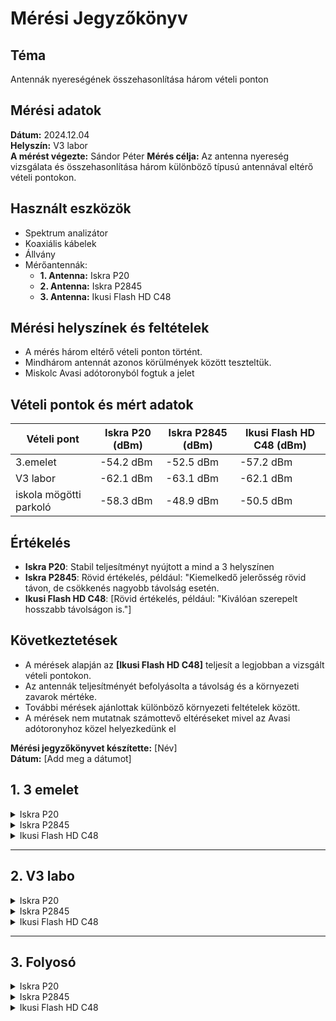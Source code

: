 # Mérési Jegyzőkönyv

## Téma
Antennák nyereségének összehasonlítása három vételi ponton

## Mérési adatok
**Dátum:** 2024.12.04  
**Helyszín:** V3 labor   
**A mérést végezte:** Sándor Péter
**Mérés célja:** Az antenna nyereség vizsgálata és összehasonlítása három különböző típusú antennával eltérő vételi pontokon.

## Használt eszközök
- Spektrum analizátor  
- Koaxiális kábelek  
- Állvány  
- Mérőantennák:
  - **1. Antenna:** Iskra P20  
  - **2. Antenna:** Iskra P2845  
  - **3. Antenna:** Ikusi Flash HD C48  

## Mérési helyszínek és feltételek
- A mérés három eltérő vételi ponton történt.  
- Mindhárom antennát azonos körülmények között teszteltük.  
- Miskolc Avasi adótoronyból fogtuk a jelet

## Vételi pontok és mért adatok
| Vételi pont |  Iskra P20 (dBm) | Iskra P2845 (dBm) | Ikusi Flash HD C48 (dBm) |
|--------------------------|--------------------|----------------------|-----------------|
| 3.emelet               | -54.2 dBm        | -52.5 dBm          | -57.2 dBm     |
| V3 labor               | -62.1 dBm        | -63.1 dBm          | -62.1 dBm     |
| iskola mögötti parkoló | -58.3 dBm        | -48.9 dBm          | -50.5 dBm     |

## Értékelés
- **Iskra P20**: Stabil teljesítményt nyújtott a mind a 3 helyszínen  
- **Iskra P2845**: Rövid értékelés, például: "Kiemelkedő jelerősség rövid távon, de csökkenés nagyobb távolság esetén.  
- **Ikusi Flash HD C48**: [Rövid értékelés, például: "Kiválóan szerepelt hosszabb távolságon is."]  

## Következtetések
- A mérések alapján az **[Ikusi Flash HD C48]** teljesít a legjobban a vizsgált vételi pontokon.  
- Az antennák teljesítményét befolyásolta a távolság és a környezeti zavarok mértéke.  
- További mérések ajánlottak különböző környezeti feltételek között.
- A mérések nem mutatnak számottevő eltéréseket mivel az Avasi adótoronyhoz közel helyezkedünk el 

**Mérési jegyzőkönyvet készítette:** [Név]  
**Dátum:** [Add meg a dátumot]

## 1. 3 emelet

<details>
<summary>Iskra P20</summary>
![Iskra P20 - 3 emelet](path/to/iskra_p20_3emelet.jpg)
</details>

<details>
<summary>Iskra P2845</summary>
![Iskra P2845 - 3 emelet](path/to/iskra_p2845_3emelet.jpg)
</details>
<details>
<summary>Ikusi Flash HD C48</summary>
![Ikusi Flash HD C48 - 3 emelet](path/to/ikusi_flash_hd_c48_3emelet.jpg)
</details>

---

## 2. V3 labo

<details>
<summary>Iskra P20</summary>
![Iskra P20 - V3 labo](path/to/iskra_p20_v3labo.jpg)
</details>

<details>
<summary>Iskra P2845</summary>
![Iskra P2845 - V3 labo](path/to/iskra_p2845_v3labo.jpg)
</details>

<details>
<summary>Ikusi Flash HD C48</summary>
![Ikusi Flash HD C48 - V3 labo](path/to/ikusi_flash_hd_c48_v3labo.jpg)
</details>

---

## 3. Folyosó

<details>
<summary>Iskra P20</summary>
![Iskra P20 - Folyosó](path/to/iskra_p20_folyoso.jpg)
</details>

<details>
<summary>Iskra P2845</summary>
![Iskra P2845 - Folyosó](path/to/iskra_p2845_folyoso.jpg)
</details>

<details>
<summary>Ikusi Flash HD C48</summary>
![Ikusi Flash HD C48 - Folyosó](path/to/ikusi_flash_hd_c48_folyoso.jpg)
</details>
